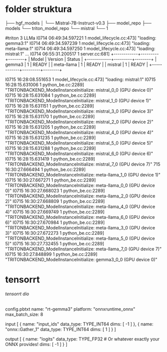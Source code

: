 # folder struktura

├── hgf_models
│    └── Mistral-7B-Instruct-v0.3
├── model_repo
├── models
└── triton_model_repo
    └── mistral
        └── 1


#triton 3 LLMa
I0714 06:49:34.597221 1 model_lifecycle.cc:473] "loading: gemma3:1"
I0714 06:49:34.597239 1 model_lifecycle.cc:473] "loading: meta-llama:1"
I0714 06:49:34.597250 1 model_lifecycle.cc:473] "loading: mistral:1"
...
I0714 06:55:31.200517 1 server.cc:681]
+------------+---------+--------+
| Model      | Version | Status |
+------------+---------+--------+
| gemma3     | 1       | READY  |
| meta-llama | 1       | READY  |
| mistral    | 1       | READY  |
+------------+---------+--------+


I0715 16:28:08.551653 1 model_lifecycle.cc:473] "loading: mistral:1"
I0715 16:28:15.631006 1 python_be.cc:2289] "TRITONBACKEND_ModelInstanceInitialize: mistral_0_0 (GPU device 0)"
I0715 16:28:15.631084 1 python_be.cc:2289] "TRITONBACKEND_ModelInstanceInitialize: mistral_1_0 (GPU device 1)"
I0715 16:28:15.631151 1 python_be.cc:2289] "TRITONBACKEND_ModelInstanceInitialize: mistral_3_0 (GPU device 3)"
I0715 16:28:15.631170 1 python_be.cc:2289] "TRITONBACKEND_ModelInstanceInitialize: mistral_2_0 (GPU device 2)"
I0715 16:28:15.631205 1 python_be.cc:2289] "TRITONBACKEND_ModelInstanceInitialize: mistral_4_0 (GPU device 4)"
I0715 16:28:15.631235 1 python_be.cc:2289] "TRITONBACKEND_ModelInstanceInitialize: mistral_5_0 (GPU device 5)"
I0715 16:28:15.631288 1 python_be.cc:2289] "TRITONBACKEND_ModelInstanceInitialize: mistral_6_0 (GPU device 6)"
I0715 16:28:15.631419 1 python_be.cc:2289] "TRITONBACKEND_ModelInstanceInitialize: mistral_7_0 (GPU device 7)"
715 16:30:27.666494 1 python_be.cc:2289] "TRITONBACKEND_ModelInstanceInitialize: meta-llama_1_0 (GPU device 1)"
I0715 16:30:27.667271 1 python_be.cc:2289] "TRITONBACKEND_ModelInstanceInitialize: meta-llama_0_0 (GPU device 0)"
I0715 16:30:27.668023 1 python_be.cc:2289] "TRITONBACKEND_ModelInstanceInitialize: meta-llama_2_0 (GPU device 2)"
I0715 16:30:27.668809 1 python_be.cc:2289] "TRITONBACKEND_ModelInstanceInitialize: meta-llama_4_0 (GPU device 4)"
I0715 16:30:27.669749 1 python_be.cc:2289] "TRITONBACKEND_ModelInstanceInitialize: meta-llama_6_0 (GPU device 6)"
I0715 16:30:27.670984 1 python_be.cc:2289] "TRITONBACKEND_ModelInstanceInitialize: meta-llama_3_0 (GPU device 3)"
I0715 16:30:27.672273 1 python_be.cc:2289] "TRITONBACKEND_ModelInstanceInitialize: meta-llama_5_0 (GPU device 5)"
I0715 16:30:27.732455 1 python_be.cc:2289] "TRITONBACKEND_ModelInstanceInitialize: meta-llama_7_0 (GPU device 7)"
I0715 16:30:27.848899 1 python_be.cc:2289] "TRITONBACKEND_ModelInstanceInitialize: gemma3_0_0 (GPU device 0)"

# tensorrt

###### tensorrt dio

config.pbtxt
name: "rt-gemma3"
platform: "onnxruntime_onnx"
max_batch_size: 8

input [
  {
    name: "input_ids"
    data_type: TYPE_INT64
    dims: [ -1 ]
  },
  {
    name: "onnx::Gather_1"
    data_type: TYPE_INT64
    dims: [ 1 ]
  }
]

output [
  {
    name: "logits"
    data_type: TYPE_FP32   # Or whatever exactly your ONNX provides!
    dims: [ -1 ]
  }
]